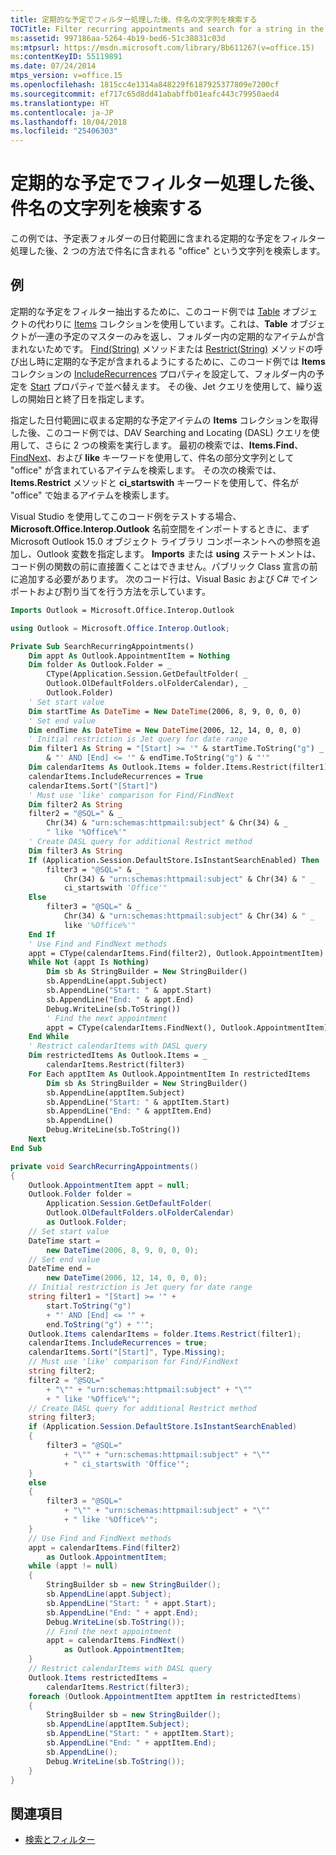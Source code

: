 ```yaml
---
title: 定期的な予定でフィルター処理した後、件名の文字列を検索する
TOCTitle: Filter recurring appointments and search for a string in the subject
ms:assetid: 997186aa-5264-4b19-bed6-51c38831c03d
ms:mtpsurl: https://msdn.microsoft.com/library/Bb611267(v=office.15)
ms:contentKeyID: 55119891
ms.date: 07/24/2014
mtps_version: v=office.15
ms.openlocfilehash: 1815cc4e1314a848229f6187925377809e7200cf
ms.sourcegitcommit: ef717c65d8dd41ababffb01eafc443c79950aed4
ms.translationtype: HT
ms.contentlocale: ja-JP
ms.lasthandoff: 10/04/2018
ms.locfileid: "25406303"
---
```

# <a name="filter-recurring-appointments-and-search-for-a-string-in-the-subject"></a>定期的な予定でフィルター処理した後、件名の文字列を検索する

この例では、予定表フォルダーの日付範囲に含まれる定期的な予定をフィルター処理した後、2 つの方法で件名に含まれる "office" という文字列を検索します。

## <a name="example"></a>例

定期的な予定をフィルター抽出するために、このコード例では [Table](https://msdn.microsoft.com/library/bb652856\(v=office.15\)) オブジェクトの代わりに [Items](https://msdn.microsoft.com/library/bb645287\(v=office.15\)) コレクションを使用しています。これは、**Table** オブジェクトが一連の予定のマスターのみを返し、フォルダー内の定期的なアイテムが含まれないためです。 [Find(String)](https://msdn.microsoft.com/library/bb646289\(v=office.15\)) メソッドまたは [Restrict(String)](https://msdn.microsoft.com/library/bb612531\(v=office.15\)) メソッドの呼び出し時に定期的な予定が含まれるようにするために、このコード例では **Items** コレクションの [IncludeRecurrences](https://msdn.microsoft.com/library/bb646522\(v=office.15\)) プロパティを設定して、フォルダー内の予定を [Start](https://msdn.microsoft.com/library/bb647263\(v=office.15\)) プロパティで並べ替えます。 その後、Jet クエリを使用して、繰り返しの開始日と終了日を指定します。

指定した日付範囲に収まる定期的な予定アイテムの **Items** コレクションを取得した後、このコード例では、DAV Searching and Locating (DASL) クエリを使用して、さらに 2 つの検索を実行します。 最初の検索では、**Items.Find**、[FindNext](https://msdn.microsoft.com/library/bb623799\(v=office.15\))、および **like** キーワードを使用して、件名の部分文字列として "office" が含まれているアイテムを検索します。 その次の検索では、**Items.Restrict** メソッドと **ci\_startswith** キーワードを使用して、件名が "office" で始まるアイテムを検索します。

Visual Studio を使用してこのコード例をテストする場合、**Microsoft.Office.Interop.Outlook** 名前空間をインポートするときに、まず Microsoft Outlook 15.0 オブジェクト ライブラリ コンポーネントへの参照を追加し、Outlook 変数を指定します。 **Imports** または **using** ステートメントは、コード例の関数の前に直接置くことはできません。パブリック Class 宣言の前に追加する必要があります。 次のコード行は、Visual Basic および C\# でインポートおよび割り当てを行う方法を示しています。

```vb
Imports Outlook = Microsoft.Office.Interop.Outlook
```


```csharp
using Outlook = Microsoft.Office.Interop.Outlook;
```


```vb
Private Sub SearchRecurringAppointments()
    Dim appt As Outlook.AppointmentItem = Nothing
    Dim folder As Outlook.Folder = _
        CType(Application.Session.GetDefaultFolder( _
        Outlook.OlDefaultFolders.olFolderCalendar), _
        Outlook.Folder)
    ' Set start value
    Dim startTime As DateTime = New DateTime(2006, 8, 9, 0, 0, 0)
    ' Set end value
    Dim endTime As DateTime = New DateTime(2006, 12, 14, 0, 0, 0)
    ' Initial restriction is Jet query for date range
    Dim filter1 As String = "[Start] >= '" & startTime.ToString("g") _
        & "' AND [End] <= '" & endTime.ToString("g") & "'"
    Dim calendarItems As Outlook.Items = folder.Items.Restrict(filter1)
    calendarItems.IncludeRecurrences = True
    calendarItems.Sort("[Start]")
    ' Must use 'like' comparison for Find/FindNext
    Dim filter2 As String
    filter2 = "@SQL=" & _
        Chr(34) & "urn:schemas:httpmail:subject" & Chr(34) & _
        " like '%Office%'"
    ' Create DASL query for additional Restrict method
    Dim filter3 As String
    If (Application.Session.DefaultStore.IsInstantSearchEnabled) Then
        filter3 = "@SQL=" & _
            Chr(34) & "urn:schemas:httpmail:subject" & Chr(34) & " _
            ci_startswith 'Office'"
    Else
        filter3 = "@SQL=" & _
            Chr(34) & "urn:schemas:httpmail:subject" & Chr(34) & " _
            like '%Office%'"
    End If
    ' Use Find and FindNext methods
    appt = CType(calendarItems.Find(filter2), Outlook.AppointmentItem)
    While Not (appt Is Nothing)
        Dim sb As StringBuilder = New StringBuilder()
        sb.AppendLine(appt.Subject)
        sb.AppendLine("Start: " & appt.Start)
        sb.AppendLine("End: " & appt.End)
        Debug.WriteLine(sb.ToString())
        ' Find the next appointment
        appt = CType(calendarItems.FindNext(), Outlook.AppointmentItem)
    End While
    ' Restrict calendarItems with DASL query
    Dim restrictedItems As Outlook.Items = _
        calendarItems.Restrict(filter3)
    For Each apptItem As Outlook.AppointmentItem In restrictedItems
        Dim sb As StringBuilder = New StringBuilder()
        sb.AppendLine(apptItem.Subject)
        sb.AppendLine("Start: " & apptItem.Start)
        sb.AppendLine("End: " & apptItem.End)
        sb.AppendLine()
        Debug.WriteLine(sb.ToString())
    Next
End Sub
```


```csharp
private void SearchRecurringAppointments()
{
    Outlook.AppointmentItem appt = null;
    Outlook.Folder folder =
        Application.Session.GetDefaultFolder(
        Outlook.OlDefaultFolders.olFolderCalendar)
        as Outlook.Folder;
    // Set start value
    DateTime start =
        new DateTime(2006, 8, 9, 0, 0, 0);
    // Set end value
    DateTime end =
        new DateTime(2006, 12, 14, 0, 0, 0);
    // Initial restriction is Jet query for date range
    string filter1 = "[Start] >= '" +
        start.ToString("g")
        + "' AND [End] <= '" +
        end.ToString("g") + "'";
    Outlook.Items calendarItems = folder.Items.Restrict(filter1);
    calendarItems.IncludeRecurrences = true;
    calendarItems.Sort("[Start]", Type.Missing);
    // Must use 'like' comparison for Find/FindNext
    string filter2;
    filter2 = "@SQL="
        + "\"" + "urn:schemas:httpmail:subject" + "\""
        + " like '%Office%'";
    // Create DASL query for additional Restrict method
    string filter3;
    if (Application.Session.DefaultStore.IsInstantSearchEnabled)
    {
        filter3 = "@SQL="
            + "\"" + "urn:schemas:httpmail:subject" + "\""
            + " ci_startswith 'Office'";
    }
    else
    {
        filter3 = "@SQL="
            + "\"" + "urn:schemas:httpmail:subject" + "\""
            + " like '%Office%'";
    }
    // Use Find and FindNext methods
    appt = calendarItems.Find(filter2)
        as Outlook.AppointmentItem;
    while (appt != null)
    {
        StringBuilder sb = new StringBuilder();
        sb.AppendLine(appt.Subject);
        sb.AppendLine("Start: " + appt.Start);
        sb.AppendLine("End: " + appt.End);
        Debug.WriteLine(sb.ToString());
        // Find the next appointment
        appt = calendarItems.FindNext()
            as Outlook.AppointmentItem;
    }
    // Restrict calendarItems with DASL query
    Outlook.Items restrictedItems =
        calendarItems.Restrict(filter3);
    foreach (Outlook.AppointmentItem apptItem in restrictedItems)
    {
        StringBuilder sb = new StringBuilder();
        sb.AppendLine(apptItem.Subject);
        sb.AppendLine("Start: " + apptItem.Start);
        sb.AppendLine("End: " + apptItem.End);
        sb.AppendLine();
        Debug.WriteLine(sb.ToString());
    }
}
```

## <a name="see-also"></a>関連項目

- [検索とフィルター](search-and-filter.md)


